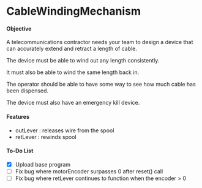 # CableWindingMechanism

#### Objective
A telecommunications contractor needs your team to design a device that can
accurately extend and retract a length of cable.

The device must be able to wind out any length consistently. 

It must also be able to wind the same length back in.

The operator should be able to have some way to see how much cable has been
dispensed.

The device must also have an emergency kill device.

#### Features
- outLever : releases wire from the spool
- retLever : rewinds spool


#### To-Do List
- [x] Upload base program
- [ ] Fix bug where motorEncoder surpasses 0 after reset() call
- [ ] Fix bug where retLever continues to function when the encoder > 0
